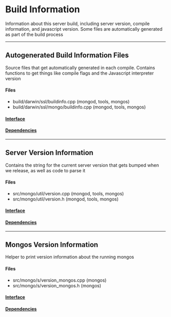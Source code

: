 # Build Information
Information about this server build, including server version, compile information, and javascript version.  Some files are automatically generated as part of the build process


-------------

## Autogenerated Build Information Files
Source files that get automatically generated in each compile.  Contains functions to get things like compile flags and the Javascript interpreter version

#### Files
- build/darwin/ssl/buildinfo.cpp   (mongod, tools, mongos)
- build/darwin/ssl/mongo/buildinfo.cpp   (mongod, tools, mongos)

#### [Interface](interface/0)

#### [Dependencies](dependencies/0)

-------------

## Server Version Information
Contains the string for the current server version that gets bumped when we release, as well as code to parse it

#### Files
- src/mongo/util/version.cpp   (mongod, tools, mongos)
- src/mongo/util/version.h   (mongod, tools, mongos)

#### [Interface](interface/1)

#### [Dependencies](dependencies/1)

-------------

## Mongos Version Information
Helper to print version information about the running mongos

#### Files
- src/mongo/s/version\_mongos.cpp   (mongos)
- src/mongo/s/version\_mongos.h   (mongos)

#### [Interface](interface/2)

#### [Dependencies](dependencies/2)
